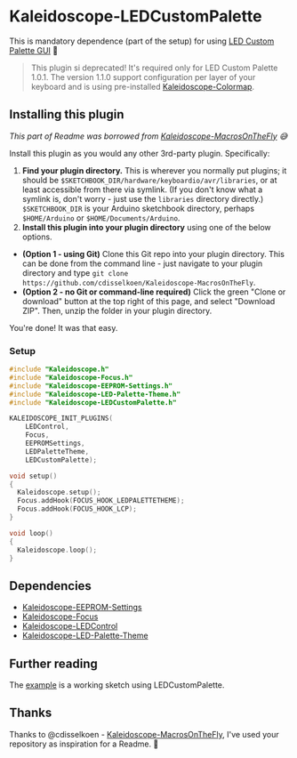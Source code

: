 # Kaleidoscope-LEDCustomPalette

This is mandatory dependence (part of the setup) for using [LED Custom Palette GUI](https://github.com/jukben/keyboardio-led-custom-palette) 🎨

> This plugin si deprecated! It's required only for LED Custom Palette 1.0.1. The version 1.1.0 support configuration per layer of your keyboard and is using pre-installed [Kaleidoscope-Colormap](https://github.com/keyboardio/Kaleidoscope-Colormap).

## Installing this plugin

_This part of Readme was borrowed from [Kaleidoscope-MacrosOnTheFly](https://github.com/cdisselkoen/Kaleidoscope-MacrosOnTheFly) 😅_

Install this plugin as you would any other 3rd-party plugin. Specifically:

1.  **Find your plugin directory.** This is wherever you normally put plugins; it
    should be `$SKETCHBOOK_DIR/hardware/keyboardio/avr/libraries`, or at least
    accessible from there via symlink. (If you don't know what a symlink is, don't
    worry - just use the `libraries` directory directly.) `$SKETCHBOOK_DIR` is your
    Arduino sketchbook directory, perhaps `$HOME/Arduino` or `$HOME/Documents/Arduino`.
2.  **Install this plugin into your plugin directory** using one of the below options.

- **(Option 1 - using Git)** Clone this Git repo into your plugin directory. This can
  be done from the command line - just navigate to your plugin directory and type
  `git clone https://github.com/cdisselkoen/Kaleidoscope-MacrosOnTheFly`.
- **(Option 2 - no Git or command-line required)** Click the green "Clone or download"
  button at the top right of this page, and select "Download ZIP". Then, unzip the
  folder in your plugin directory.

You're done! It was that easy.

### Setup

```c++
#include "Kaleidoscope.h"
#include "Kaleidoscope-Focus.h"
#include "Kaleidoscope-EEPROM-Settings.h"
#include "Kaleidoscope-LED-Palette-Theme.h"
#include "Kaleidoscope-LEDCustomPalette.h"

KALEIDOSCOPE_INIT_PLUGINS(
    LEDControl,
    Focus,
    EEPROMSettings,
    LEDPaletteTheme,
    LEDCustomPalette);

void setup()
{
  Kaleidoscope.setup();
  Focus.addHook(FOCUS_HOOK_LEDPALETTETHEME);
  Focus.addHook(FOCUS_HOOK_LCP);
}

void loop()
{
  Kaleidoscope.loop();
}
```

## Dependencies

- [Kaleidoscope-EEPROM-Settings](https://github.com/keyboardio/Kaleidoscope-EEPROM-Settings)
- [Kaleidoscope-Focus](https://github.com/keyboardio/Kaleidoscope-Focus)
- [Kaleidoscope-LEDControl](https://github.com/keyboardio/Kaleidoscope-LEDControl)
- [Kaleidoscope-LED-Palette-Theme](https://github.com/keyboardio/Kaleidoscope-LED-Palette-Theme/blob/master/README.md)

## Further reading

The [example][plugin:example] is a working sketch using LEDCustomPalette.

[plugin:example]: https://github.com/cdisselkoen/Kaleidoscope-MacrosOnTheFly/blob/master/examples/MacrosOnTheFly/MacrosOnTheFly.ino

## Thanks

Thanks to @cdisselkoen - [Kaleidoscope-MacrosOnTheFly](https://github.com/cdisselkoen/Kaleidoscope-MacrosOnTheFly), I've used your repository as inspiration for a Readme. 🙌
